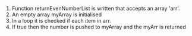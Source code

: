1. Function returnEvenNumberList is written that accepts an array 'arr'.
2. An empty array myArray is initialised
3. In a loop it is checked if each item in arr.
4. If true then the number is pushed to myArray and the myArr is returned